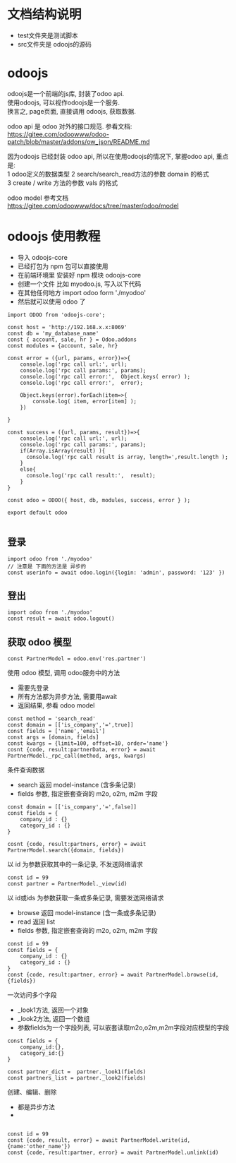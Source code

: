 # 文档结构说明

* test文件夹是测试脚本
* src文件夹是 odoojs的源码


# odoojs

odoojs是一个前端的js库, 封装了odoo api.  
使用odoojs, 可以视作odoojs是一个服务.  
换言之, page页面, 直接调用 odoojs, 获取数据. 

odoo api 是 odoo 对外的接口规范. 参看文档:  
https://gitee.com/odoowww/odoo-patch/blob/master/addons/ow_json/README.md

因为odoojs 已经封装 odoo api, 所以在使用odoojs的情况下, 掌握odoo api, 重点是:  
1 odoo定义的数据类型
2 search/search_read方法的参数 domain 的格式  
3 create / write 方法的参数 vals 的格式  
 

odoo model 参考文档  
https://gitee.com/odoowww/docs/tree/master/odoo/model  


# odoojs 使用教程

* 导入 odoojs-core
* 已经打包为 npm 包可以直接使用
* 在前端环境里 安装好 npm 模块 odoojs-core
* 创建一个文件 比如 myodoo.js, 写入以下代码
* 在其他任何地方 import odoo form './myodoo'
* 然后就可以使用 odoo 了


``` 
import ODOO from 'odoojs-core';

const host = 'http://192.168.x.x:8069'
const db = 'my_database_name'
const { account, sale, hr } = Odoo.addons
const modules = {account, sale, hr}

const error = ({url, params, error})=>{
    console.log('rpc call url:', url);
    console.log('rpc call params:', params);
    console.log('rpc call error:',  Object.keys( error) );
    console.log('rpc call error:',  error);

    Object.keys(error).forEach(item=>{
        console.log( item, error[item] );
    })

}

const success = ({url, params, result})=>{
    console.log('rpc call url:', url);
    console.log('rpc call params:', params);
    if(Array.isArray(result) ){
      console.log('rpc call result is array, length=',result.length );
    }
    else{
      console.log('rpc call result:',  result);
    }
}

const odoo = ODOO({ host, db, modules, success, error } );

export default odoo
 
```


## 登录

``` 
import odoo from './myodoo'
// 注意是 下面的方法是 异步的
const userinfo = await odoo.login({login: 'admin', password: '123' })

``` 

## 登出

```
import odoo from './myodoo'
const result = await odoo.logout()
```

## 获取 odoo 模型    

```
const PartnerModel = odoo.env('res.partner')
```

使用 odoo 模型, 调用 odoo服务中的方法  
* 需要先登录
* 所有方法都为异步方法, 需要用await
* 返回结果, 参看 odoo model

```
const method = 'search_read'
const domain = [['is_company','=',true]]
const fields = ['name','email']
const args = [domain, fields]
const kwargs = {limit=100, offset=10, order='name'}
cosnt {code, result:partnerData, error} = await PartnerModel._rpc_call(method, args, kwargs)
```

条件查询数据  
* search 返回 model-instance (含多条记录)
* fields 参数, 指定嵌套查询的 m2o, o2m, m2m 字段

```
const domain = [['is_company','=',false]]
const fields = {
    company_id : {}
    category_id : {}
}

cosnt {code, result:partners, error} = await PartnerModel.search({domain, fields})
```

以 id 为参数获取其中的一条记录, 不发送网络请求
```
const id = 99
const partner = PartnerModel._view(id)
```

以 id或ids 为参数获取一条或多条记录, 需要发送网络请求
* browse 返回 model-instance (含一条或多条记录)
* read 返回 list
* fields 参数, 指定嵌套查询的 m2o, o2m, m2m 字段

```
const id = 99
const fields = {
    company_id : {}
    category_id : {}
}
const {code, result:partner, error} = await PartnerModel.browse(id, {fields})
```


一次访问多个字段  
* _look1方法, 返回一个对象
* _look2方法, 返回一个数组
* 参数fields为一个字段列表, 可以嵌套读取m2o,o2m,m2m字段对应模型的字段

```
const fields = {
    company_id:{},
    category_id:{}
}

const partner_dict =  partner._look1(fields)
const partners_list = partner._look2(fields)

```

创建、编辑、删除
* 都是异步方法
* 

```

const id = 99
const {code, result, error} = await PartnerModel.write(id, {name:'other_name'})
const {code, result:partner, error} = await PartnerModel.unlink(id)

```


